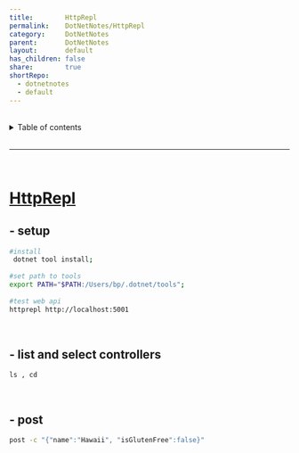 ```yaml
---
title:        HttpRepl  
permalink:    DotNetNotes/HttpRepl  
category:     DotNetNotes  
parent:       DotNetNotes  
layout:       default  
has_children: false  
share:        true  
shortRepo:  
  - dotnetnotes  
  - default  
---
```

  
  
<br/>  
  
<details markdown="block">  
<summary>  
Table of contents  
</summary>  
{: .text-delta }  
1. TOC  
{:toc}  
</details>  
  
<br/>  
  
***  
  
<br/>  
  
# [HttpRepl](https://learn.microsoft.com/en-us/aspnet/core/web-api/http-repl/?view=aspnetcore-7.0&tabs=windows)  
  
## - setup  
  
```bash  
#install  
 dotnet tool install;  
  
#set path to tools  
export PATH="$PATH:/Users/bp/.dotnet/tools";  
  
#test web api  
httprepl http://localhost:5001   
```  
  
</br>  
  
## - list and select controllers  
  
```  
ls , cd  
```  
  
</br>  
  
## - post  
  
> >  
  
```bash  
post -c "{"name":"Hawaii", "isGlutenFree":false}"  
```